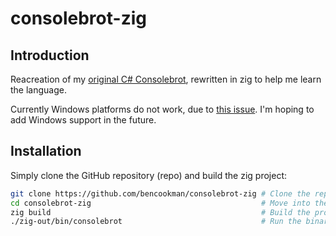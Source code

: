 # consolebrot-zig
## Introduction
Reacreation of my [original C# Consolebrot](https://github.com/bencookman/consolebrot), rewritten in zig to help me learn the language.

Currently Windows platforms do not work, due to [this issue](https://github.com/ziglang/zig/issues/6845). I'm hoping to add Windows support in the future.

## Installation
Simply clone the GitHub repository (repo) and build the zig project:
```bash
git clone https://github.com/bencookman/consolebrot-zig # Clone the repo
cd consolebrot-zig                                      # Move into the repo
zig build                                               # Build the project
./zig-out/bin/consolebrot                               # Run the binary
```

